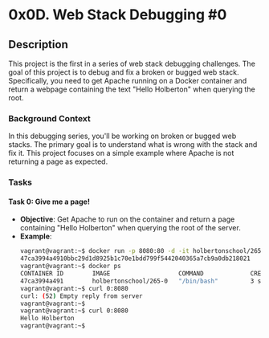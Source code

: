 # 0x0D. Web Stack Debugging #0

## Description
This project is the first in a series of web stack debugging challenges. The goal of this project is to debug and fix a broken or bugged web stack. Specifically, you need to get Apache running on a Docker container and return a webpage containing the text "Hello Holberton" when querying the root.

### Background Context
In this debugging series, you'll be working on broken or bugged web stacks. The primary goal is to understand what is wrong with the stack and fix it. This project focuses on a simple example where Apache is not returning a page as expected.

### Tasks
#### Task 0: Give me a page!
- **Objective**: Get Apache to run on the container and return a page containing "Hello Holberton" when querying the root of the server.
- **Example**:
  ```bash
  vagrant@vagrant:~$ docker run -p 8080:80 -d -it holbertonschool/265-0
  47ca3994a4910bbc29d1d8925b1c70e1bdd799f5442040365a7cb9a0db218021
  vagrant@vagrant:~$ docker ps
  CONTAINER ID        IMAGE                   COMMAND             CREATED             STATUS              PORTS                  NAMES
  47ca3994a491        holbertonschool/265-0   "/bin/bash"         3 seconds ago       Up 2 seconds        0.0.0.0:8080->80/tcp   vigilant_tesla
  vagrant@vagrant:~$ curl 0:8080
  curl: (52) Empty reply from server
  vagrant@vagrant:~$
  vagrant@vagrant:~$ curl 0:8080
  Hello Holberton
  vagrant@vagrant:~$
